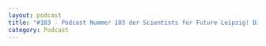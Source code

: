 ```yaml
---
layout: podcast
title: "#103 - Podcast Nummer 103 der Scientists for Future Leipzig! Diesmal zu den ökologischen Folgen des russischen Anschlags auf den Kakhovka Damm in der Ostukraine."
category: Podcast
---
```


<p><script class="podigee-podcast-player" src="https://cdn.podigee.com/podcast-player/javascripts/podigee-podcast-player.js" data-configuration="https://interviews-4-future.podigee.io/103-i4f/embed?context=external"></script></p>
